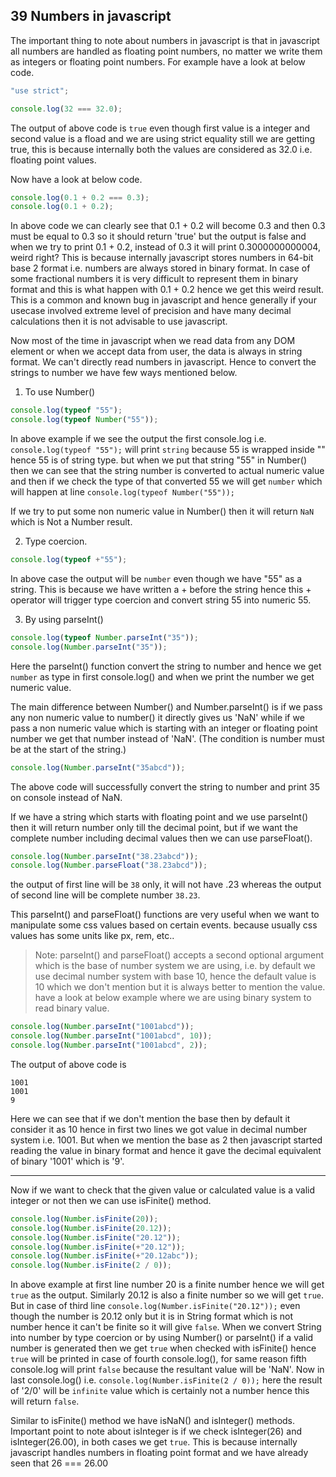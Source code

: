 ## 39 Numbers in javascript

The important thing to note about numbers in javascript is that in javascript all numbers are handled as floating point numbers, no matter we write them as integers or floating point numbers. For example have a look at below code.

```javascript
"use strict";

console.log(32 === 32.0);
```

The output of above code is `true` even though first value is a integer and second value is a fload and we are using strict equality still we are getting true, this is because internally both the values are considered as 32.0 i.e. floating point values.

Now have a look at below code.

```javascript
console.log(0.1 + 0.2 === 0.3);
console.log(0.1 + 0.2);
```

In above code we can clearly see that 0.1 + 0.2 will become 0.3 and then 0.3 must be equal to 0.3 so it should return 'true' but the output is false and when we try to print 0.1 + 0.2, instead of 0.3 it will print 0.3000000000004, weird right? This is because internally javascript stores numbers in 64-bit base 2 format i.e. numbers are always stored in binary format. In case of some fractional numbers it is very difficult to represent them in binary format and this is what happen with 0.1 + 0.2 hence we get this weird result. This is a common and known bug in javascript and hence generally if your usecase involved extreme level of precision and have many decimal calculations then it is not advisable to use javascript.

Now most of the time in javascript when we read data from any DOM element or when we accept data from user, the data is always in string format. We can't directly read numbers in javascript. Hence to convert the strings to number we have few ways mentioned below.

1. To use Number()

```javascript
console.log(typeof "55");
console.log(typeof Number("55"));
```

In above example if we see the output the first console.log i.e. `console.log(typeof "55");` will print `string` because 55 is wrapped inside "" hence 55 is of string type. but when we put that string "55" in Number() then we can see that the string number is converted to actual numeric value and then if we check the type of that converted 55 we will get `number` which will happen at line `console.log(typeof Number("55"));`

If we try to put some non numeric value in Number() then it will return `NaN` which is Not a Number result.

2. Type coercion.

```javascript
console.log(typeof +"55");
```

In above case the output will be `number` even though we have "55" as a string. This is because we have written a + before the string hence this + operator will trigger type coercion and convert string 55 into numeric 55.

3. By using parseInt()

```javascript
console.log(typeof Number.parseInt("35"));
console.log(Number.parseInt("35"));
```

Here the parseInt() function convert the string to number and hence we get `number` as type in first console.log() and when we print the number we get numeric value.

The main difference between Number() and Number.parseInt() is if we pass any non numeric value to number() it directly gives us 'NaN' while if we pass a non numeric value which is starting with an integer or floating point number we get that number instead of 'NaN'. (The condition is number must be at the start of the string.)

```javascript
console.log(Number.parseInt("35abcd"));
```

The above code will successfully convert the string to number and print 35 on console instead of NaN.

If we have a string which starts with floating point and we use parseInt() then it will return number only till the decimal point, but if we want the complete number including decimal values then we can use parseFloat().

```javascript
console.log(Number.parseInt("38.23abcd"));
console.log(Number.parseFloat("38.23abcd"));
```

the output of first line will be `38` only, it will not have .23 whereas the output of second line will be complete number `38.23`.

This parseInt() and parseFloat() functions are very useful when we want to manipulate some css values based on certain events. because usually css values has some units like px, rem, etc..

> Note: parseInt() and parseFloat() accepts a second optional argument which is the base of number system we are using, i.e. by default we use decimal number system with base 10, hence the default value is 10 which we don't mention but it is always better to mention the value. have a look at below example where we are using binary system to read binary value.

```javascript
console.log(Number.parseInt("1001abcd"));
console.log(Number.parseInt("1001abcd", 10));
console.log(Number.parseInt("1001abcd", 2));
```

The output of above code is

```
1001
1001
9
```

Here we can see that if we don't mention the base then by default it consider it as 10 hence in first two lines we got value in decimal number system i.e. 1001. But when we mention the base as 2 then javascript started reading the value in binary format and hence it gave the decimal equivalent of binary '1001' which is '9'.

<hr>

Now if we want to check that the given value or calculated value is a valid integer or not then we can use isFinite() method.

```javascript
console.log(Number.isFinite(20));
console.log(Number.isFinite(20.12));
console.log(Number.isFinite("20.12"));
console.log(Number.isFinite(+"20.12"));
console.log(Number.isFinite(+"20.12abc"));
console.log(Number.isFinite(2 / 0));
```

In above example at first line number 20 is a finite number hence we will get `true` as the output. Similarly 20.12 is also a finite number so we will get `true`. But in case of third line `console.log(Number.isFinite("20.12"));` even though the number is 20.12 only but it is in String format which is not number hence it can't be finite so it will give `false`. When we convert String into number by type coercion or by using Number() or parseInt() if a valid number is generated then we get `true` when checked with isFinite() hence `true` will be printed in case of fourth console.log(), for same reason fifth console.log will print `false` because the resultant value will be 'NaN'. Now in last console.log() i.e. `console.log(Number.isFinite(2 / 0));` here the result of '2/0' will be `infinite` value which is certainly not a number hence this will return `false`.

Similar to isFinite() method we have isNaN() and isInteger() methods. Important point to note about isInteger is if we check isInteger(26) and isInteger(26.00), in both cases we get `true`. This is because internally javascript handles numbers in floating point format and we have already seen that 26 === 26.00

